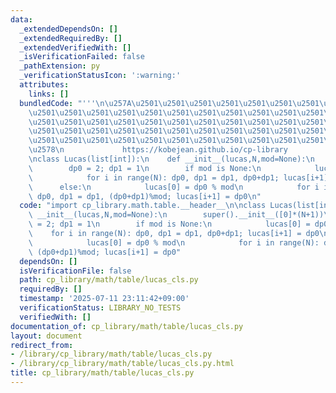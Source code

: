 ```yaml
---
data:
  _extendedDependsOn: []
  _extendedRequiredBy: []
  _extendedVerifiedWith: []
  _isVerificationFailed: false
  _pathExtension: py
  _verificationStatusIcon: ':warning:'
  attributes:
    links: []
  bundledCode: "'''\n\u257A\u2501\u2501\u2501\u2501\u2501\u2501\u2501\u2501\u2501\u2501\
    \u2501\u2501\u2501\u2501\u2501\u2501\u2501\u2501\u2501\u2501\u2501\u2501\u2501\
    \u2501\u2501\u2501\u2501\u2501\u2501\u2501\u2501\u2501\u2501\u2501\u2501\u2501\
    \u2501\u2501\u2501\u2501\u2501\u2501\u2501\u2501\u2501\u2501\u2501\u2501\u2501\
    \u2501\u2501\u2501\u2501\u2501\u2501\u2501\u2501\u2501\u2501\u2501\u2501\u2501\
    \u2578\n             https://kobejean.github.io/cp-library               \n'''\n\
    \nclass Lucas(list[int]):\n    def __init__(lucas,N,mod=None):\n        super().__init__([0]*(N+1))\n\
    \        dp0 = 2; dp1 = 1\n        if mod is None:\n            lucas[0] = dp0\n\
    \            for i in range(N): dp0, dp1 = dp1, dp0+dp1; lucas[i+1] = dp0\n  \
    \      else:\n            lucas[0] = dp0 % mod\n            for i in range(N):\
    \ dp0, dp1 = dp1, (dp0+dp1)%mod; lucas[i+1] = dp0\n"
  code: "import cp_library.math.table.__header__\n\nclass Lucas(list[int]):\n    def\
    \ __init__(lucas,N,mod=None):\n        super().__init__([0]*(N+1))\n        dp0\
    \ = 2; dp1 = 1\n        if mod is None:\n            lucas[0] = dp0\n        \
    \    for i in range(N): dp0, dp1 = dp1, dp0+dp1; lucas[i+1] = dp0\n        else:\n\
    \            lucas[0] = dp0 % mod\n            for i in range(N): dp0, dp1 = dp1,\
    \ (dp0+dp1)%mod; lucas[i+1] = dp0"
  dependsOn: []
  isVerificationFile: false
  path: cp_library/math/table/lucas_cls.py
  requiredBy: []
  timestamp: '2025-07-11 23:11:42+09:00'
  verificationStatus: LIBRARY_NO_TESTS
  verifiedWith: []
documentation_of: cp_library/math/table/lucas_cls.py
layout: document
redirect_from:
- /library/cp_library/math/table/lucas_cls.py
- /library/cp_library/math/table/lucas_cls.py.html
title: cp_library/math/table/lucas_cls.py
---
```

